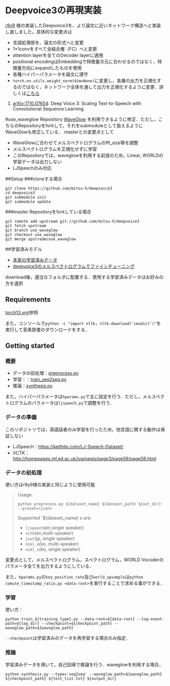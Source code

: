# Deepvoice3の再現実装

[r9y9](https://github.com/r9y9/deepvoice3_pytorch) 様の実装したDeepvoice3を、より論文に近いネットワーク構造へと実装し直しました。具体的な変更点は  
- 言語処理部を、論文の形式へと変更  
- 1×1convをすべて全結合層（FC）へと変更  
- attention layerを全てのDecoder layerに適用  
- positional encodingはEmbeddingで特徴量次元に合わせるのではなく、特徴量方向にexpandしたものを使用  
- 各種ハイパーパラメータを論文に遵守
- `torch.nn.utils.weight_norm(dim=None)`に変更し，各層の出力を正規化するのではなく，ネットワーク全体を通して出力を正規化するように変更．詳しくは[こちら](https://pytorch.org/docs/master/generated/torch.nn.utils.weight_norm.html)

1. [arXiv:1710.07654](https://arxiv.org/abs/1710.07654): Deep Voice 3: Scaling Text-to-Speech with Convolutional Sequence Learning.

#use_waveglow Repository
[WaveGlow](https://github.com/NVIDIA/waveglow) を利用できるように修正．ただし，こちらのRepositoryをforkして，それをsubmoduleとして扱えるようにWaveGlowも修正している．
masterとの変更点として
- WaveGlowに合わせてメルスペクトログラムのfft_size等を調整
- メルスペクトログラムを正規化せずに学習
- このRepositoryでは，waveglowを利用する前提のため，Linear, WORLDの学習データは出力しない
- LJSpeechのみ対応


##Setup
###cloneする場合

```
git clone https://github.com/mitsu-h/deepvoice3
cd deepvoice3
git submodule init
git submodule update
```

###master Repositoryをforkしている場合

```
git remote add upstream git://github.com/mitsu-h/deepvoice3
git fetch upstream
git branch use_waveglow
git checkout use_waveglow
git merge upstream/use_waveglow
```

##学習済みモデル
- [本家の学習済みデータ](https://drive.google.com/file/d/1rpK8CzAAirq9sWZhe9nlfvxMF1dRgFbF/view)
- [deepvoice3のメルスペクトログラムでファインチューニング](https://drive.google.com/file/d/1voxcNRVwMhaOKUAk6MhLkU5lbhdyONSP/view?usp=sharing)

download後，適当なフォルダに配置する．使用する学習済みデータはお好みの方を選択


## Requirements
[torch13.yml](torch13.yml)参照

また，コンソールで`python -c "import nltk; nltk.download('cmudict')"`を実行して音素辞書のダウンロードをする．
## Getting started
### 概要
- データの前処理：[preprocess.py](preprocess.py)
- 学習：：[train_seq2seq.py](train_seq2seq.py)
- 推論：[synthesis.py](synthesis.py)

また，ハイパーパラメータは`hparams.py`で主に設定を行う．ただし，メルスペクトログラムのパラメータは`ljspeech.py`で調整を行う．
### データの準備
このリポジトリでは，英語話者のみ学習を行ったため，他言語に関する動作は保証しない
- LJSpeech：https://keithito.com/LJ-Speech-Dataset/
- VCTK：http://homepages.inf.ed.ac.uk/jyamagis/page3/page58/page58.html
### データの前処理
使い方はr9y9様の実装と同じように使用可能
>Usage:
>```
>python preprocess.py ${dataset_name} ${dataset_path} ${out_dir} --preset=<json>
>```
>Supported `${dataset_name} s are:
>- `ljspeech`(en,single speaker)
>- `vctk`(en,multi-speaker)
>- `jsut`(jp, single speaker)
>- `nikl_m`(ko, multi-speaker)
>- `nikl_s`(ko, single speaker)
  
変更点として，メルスペクトログラム，スペクトログラム，WORLD Vocoderのパラメータ全てを出力するようにしている．

また，`hparams.py`の`key_position_rate`及び`world_upsample`は`python comute_timestamp_ratio.py <data-root>`を実行することで求める事ができる．

### 学習
使い方：
```
python train_${training_type}.py --data-root=${data-root} --log-event-path=${log_dir} --checkpoint=${checkpoint_path} --waveglow_path=${waveglow_path}
```
`--checkpoint`は学習済みのデータを再学習する場合のみ指定．

### 推論
学習済みデータを用いて，自己回帰で推論を行う．waveglowを利用する場合，
```
python synthesis.py --type='seq2seq' --waveglow_path=${waveglow_path} ${checkpoint_path} ${test_list.txt} ${output_dir}
```


